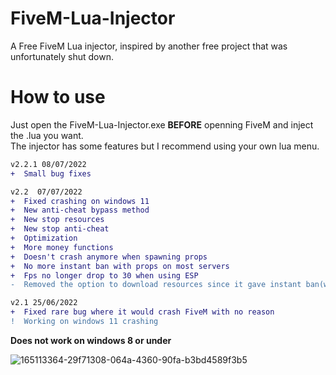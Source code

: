 # FiveM-Lua-Injector

A Free FiveM Lua injector, inspired by another free project that was unfortunately shut down.     
# How to use  
Just open the FiveM-Lua-Injector.exe **BEFORE** openning FiveM and inject the .lua you want.  
The injector has some features but I recommend using your own lua menu.
```diff
v2.2.1 08/07/2022
+  Small bug fixes

v2.2  07/07/2022
+  Fixed crashing on windows 11
+  New anti-cheat bypass method
+  New stop resources
+  New stop anti-cheat 
+  Optimization
+  More money functions
+  Doesn't crash anymore when spawning props
+  No more instant ban with props on most servers
+  Fps no longer drop to 30 when using ESP 
-  Removed the option to download resources since it gave instant ban(working on it)

v2.1 25/06/2022
+  Fixed rare bug where it would crash FiveM with no reason
!  Working on windows 11 crashing
```
**Does not work on windows 8 or under**

![165113364-29f71308-064a-4360-90fa-b3bd4589f3b5](https://user-images.githubusercontent.com/105885878/169619902-d1716e7e-4c71-4bf4-a468-7086ce4884ef.png)
